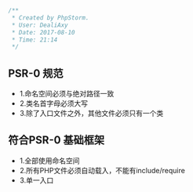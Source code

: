```php
/**
 * Created by PhpStorm.
 * User: DealiAxy
 * Date: 2017-08-10
 * Time: 21:14
 */
 ```

## PSR-0 规范
 * 1.命名空间必须与绝对路径一致
 * 2.类名首字母必须大写
 * 3.除了入口文件之外，其他文件必须只有一个类

## 符合PSR-0 基础框架
 * 1.全部使用命名空间
 * 2.所有PHP文件必须自动载入，不能有include/require
 * 3.单一入口
 